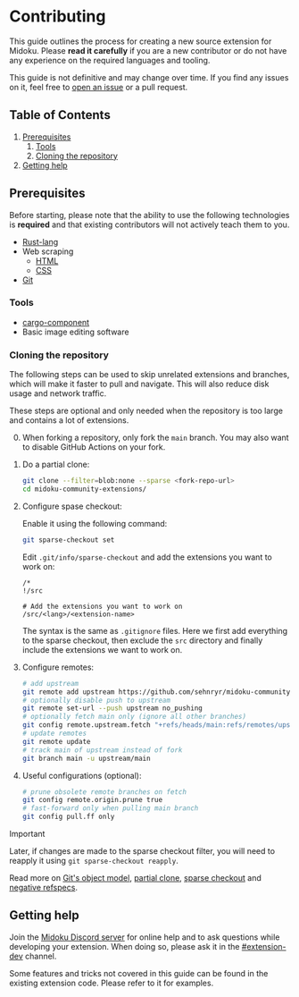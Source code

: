# Contributing

This guide outlines the process for creating a new source extension for Midoku.
Please **read it carefully** if you are a new contributor or do not have any
experience on the required languages and tooling.

This guide is not definitive and may change over time. If you find any issues
on it, feel free to [open an issue][new-issue] or a pull request.

[new-issue]: https://github.com/sehnryr/midoku-community-extensions/issues/new

## Table of Contents

1. [Prerequisites](#prerequisites)
    1. [Tools](#tools)
    2. [Cloning the repository](#cloning-the-repository)
2. [Getting help](#getting-help)

## Prerequisites

Before starting, please note that the ability to use the following technologies
is **required** and that existing contributors will not actively teach them to
you.

- [Rust-lang](https://www.rust-lang.org/)
- Web scraping
    - [HTML](https://developer.mozilla.org/en-US/docs/Web/HTML)
    - [CSS](https://developer.mozilla.org/en-US/docs/Web/CSS)
- [Git](https://git-scm.com/)

### Tools

- [cargo-component](https://github.com/bytecodealliance/cargo-component)
- Basic image editing software

### Cloning the repository

The following steps can be used to skip unrelated extensions and branches, which
will make it faster to pull and navigate. This will also reduce disk usage and
network traffic.

These steps are optional and only needed when the repository is too large and
contains a lot of extensions.

0. When forking a repository, only fork the `main` branch. You may also want to
    disable GitHub Actions on your fork.

1. Do a partial clone:

    ```sh
    git clone --filter=blob:none --sparse <fork-repo-url>
    cd midoku-community-extensions/
    ```

2. Configure spase checkout:

    Enable it using the following command:

    ```sh
    git sparse-checkout set
    ```

    Edit `.git/info/sparse-checkout` and add the extensions you want to work on:

    ```.gitignore
    /*
    !/src

    # Add the extensions you want to work on
    /src/<lang>/<extension-name>
    ```

    The syntax is the same as `.gitignore` files. Here we first add everything
    to the sparse checkout, then exclude the `src` directory and finally include
    the extensions we want to work on.

3. Configure remotes:

    ```sh
    # add upstream
    git remote add upstream https://github.com/sehnryr/midoku-community-extensions
    # optionally disable push to upstream
    git remote set-url --push upstream no_pushing
    # optionally fetch main only (ignore all other branches)
    git config remote.upstream.fetch "+refs/heads/main:refs/remotes/upstream/main"
    # update remotes
    git remote update
    # track main of upstream instead of fork
    git branch main -u upstream/main
    ```

4. Useful configurations (optional):

    ```sh
    # prune obsolete remote branches on fetch
    git config remote.origin.prune true
    # fast-forward only when pulling main branch
    git config pull.ff only
    ```

> [!IMPORTANT]
> Later, if changes are made to the sparse checkout filter, you will need to
> reapply it using `git sparse-checkout reapply`.

Read more on [Git's object model][git-object-model],
[partial clone][git-partial-clone], [sparse checkout][git-sparse-checkout] and
[negative refspecs][git-negative-refspecs].

[git-object-model]: https://github.blog/2020-12-17-commits-are-snapshots-not-diffs/
[git-partial-clone]: https://github.blog/2020-12-21-get-up-to-speed-with-partial-clone-and-shallow-clone/
[git-sparse-checkout]: https://github.blog/2020-01-17-bring-your-monorepo-down-to-size-with-sparse-checkout/
[git-negative-refspecs]: https://github.blog/2020-10-19-git-2-29-released/#user-content-negative-refspecs

## Getting help

Join the [Midoku Discord server][discord-invite] for online help and to ask
questions while developing your extension. When doing so, please ask it in the
[#extension-dev][discord-extension-dev] channel.

[discord-invite]: https://discord.gg/SDSeUdfC33
[discord-extension-dev]: https://discord.com/channels/1258440323886219394/1258449253399789708

Some features and tricks not covered in this guide can be found in the existing
extension code. Please refer to it for examples.
